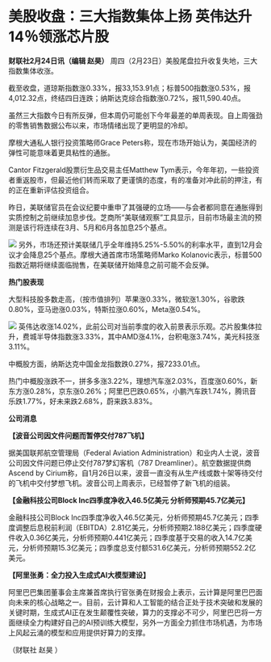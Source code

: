 # 美股收盘：三大指数集体上扬 英伟达升14％领涨芯片股

**财联社2月24日讯（编辑 赵昊）** 周四（2月23日）美股尾盘拉升收复失地，三大指数集体收涨。

截至收盘，道琼斯指数涨0.33%，报33,153.91点；标普500指数涨0.53%，报4,012.32点，终结四日连跌；纳斯达克综合指数涨0.72%，报11,590.40点。

虽然三大指数今日有所反弹，但本周仍可能创下今年最差的单周表现。自上周强劲的零售销售数据公布以来，市场情绪出现了更明显的冷却。

摩根大通私人银行投资策略师Grace Peters称，现在市场开始认为，美国经济的弹性可能意味着更具粘性的通胀。

Cantor Fitzgerald股票衍生品交易主任Matthew
Tym表示，今年年初，一些投资者重返股市，但最近他们转而采取了更谨慎的态度，有的准备对冲此前的押注，有的正在重新评估投资组合。

昨日，美联储官员在会议纪要中重申了其强硬的立场——与会者都同意在通胀得到实质控制之前继续加息步伐。芝商所“美联储观察”工具显示，目前市场最主流的预测是该行将连续在3月、5月和6月各加息25个基点。

![](https://inews.gtimg.com/om_bt/OSXTnorQ9wIeVla3CBC1euCz9zgQKIrhch4DtwHch6G4YAA/1000)
另外，市场还预计美联储几乎全年维持5.25%-5.50%的利率水平，直到12月会议才会降息25个基点。摩根大通首席市场策略师Marko
Kolanovic表示，标普500指数近期将继续面临抛售，在美联储开始降息之前可能不会反弹。

**热门股表现**

大型科技股多数走高，（按市值排列）苹果涨0.33%，微软涨1.30%，谷歌跌0.80%，亚马逊涨0.03%，特斯拉涨0.60%，Meta涨0.54%。

![](https://inews.gtimg.com/om_bt/OMTWKfcJOEyO2wYmOdrwvCTkkD0H-WFZEfH2H15fVFTt8AA/1000)
英伟达收涨14.02%，此前公司对当前季度的收入前景表示乐观。芯片股集体拉升，费城半导体指数涨3.33%，其中AMD涨4.1%，台积电涨3.74%，美光科技涨3.11%。

中概股方面，纳斯达克中国金龙指数跌0.27%，报7233.01点。

热门中概股涨跌不一，拼多多涨3.22%，理想汽车涨2.03%，百度涨0.60%，新东方涨0.28%，京东涨0.26%；阿里巴巴跌0.65%，小鹏汽车跌1.74%，腾讯音乐跌1.77%，好未来跌2.68%，蔚来跌3.83%。

**公司消息**

**【波音公司因文件问题而暂停交付787飞机】**

据美国联邦航空管理局（Federal Aviation Administration）和业内人士说，波音公司因文件问题已停止交付787梦幻客机（787
Dreamliner）。航空数据提供商Ascend by
Cirium称，自1月26日以来，波音一直没有从生产线或数十架等待交付的飞机中交付梦想飞机。波音公司上周表示，已经暂停了新飞机的组装。

**【金融科技公司Block Inc四季度净收入46.5亿美元 分析师预期45.7亿美元】**

金融科技公司Block
Inc四季度净收入46.5亿美元，分析师预期45.7亿美元；四季度调整后息税前利润（EBITDA）2.81亿美元，分析师预期2.188亿美元；四季度硬件收入0.36亿美元，分析师预期0.441亿美元；四季度基于交易的收入14.7亿美元，分析师预期15.3亿美元；四季度总支付额531.6亿美元，分析师预期552.2亿美元。

**【阿里张勇：全力投入生成式AI大模型建设】**

阿里巴巴集团董事会主席兼首席执行官张勇在财报会上表示，云计算是阿里巴巴面向未来的核心战略之一。目前，云计算和人工智能的结合正处于技术突破和发展的关键时期，生成式AI正在发生颠覆性突破，算力的支撑必不可少，阿里巴巴将一方面继续全力构建好自己的AI预训练大模型，另外一方面全力抓住市场机遇，为市场上风起云涌的模型和应用提供好算力的支撑。

（财联社 赵昊 ）

